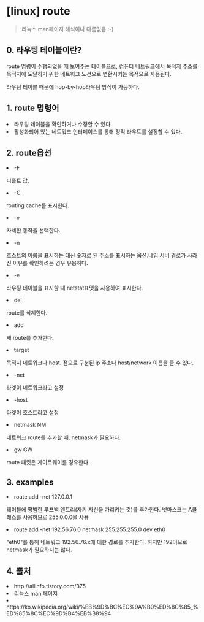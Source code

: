 # [linux] route
> 리눅스 man페이지 해석이나 다름없음 :-)

## 0. 라우팅 테이블이란?

route 명령이 수행되었을 때 보여주는 테이블으로, 컴퓨터 네트워크에서 목적지 주소를 목적지에 도달하기 위한 네트워크 노선으로 변환시키는 목적으로 사용된다.

라우팅 테이블 때문에 hop-by-hop라우팅 방식이 가능하다.


## 1. route 명령어
<li> 라우팅 테이블을 확인하거나 수정할 수 있다.
<li> 활성화되어 있는 네트워크 인터페이스를 통해 정적 라우트를 설정할 수 있다.

## 2. route옵션
<li> -F

 디폴트 값.

<li> -C

routing cache를 표시한다.

<li> -v

자세한 동작을 선택한다.

<li> -n

호스트의 이름을 표시하는 대신 숫자로 된 주소를 표시하는 옵션.네임 서버 경로가 사라진 이유를 확인하려는 경우 유용하다.

<li> -e

라우팅 테이블을 표시할 때 netstat표맷을 사용하여 표시한다.

<li> del

route를 삭제한다.

<li> add

새 route를 추가한다.

<li> target

목적지 네트워크나 host.
점으로 구분된 ip 주소나 host/network 이름을 줄 수 있다.

<li> -net

타겟이 네트워크라고 설정

<li> -host

타겟이 호스트라고 설정

<li> netmask NM

네트워크 route를 추가할 때, netmask가 필요하다.

<li> gw GW

route 패킷은 게이트웨이를 경유한다.

## 3. examples

<li> route add -net 127.0.0.1

테이블에 평범한 루프백 엔트리(자기 자신을 가리키는 것)를 추가한다.
넷마스크는 A클래스를 사용하므로 255.0.0.0을 사용

<li> route add -net 192.56.76.0 netmask 255.255.255.0 dev eth0

"eth0"를 통해 네트워크 192.56.76.x에 대한 경로를 추가한다.
하지만 192이므로 netmask가 필요하지는 않다.


## 4. 출처
<li>http://allinfo.tistory.com/375
<li> 리눅스 man 페이지
<li>https://ko.wikipedia.org/wiki/%EB%9D%BC%EC%9A%B0%ED%8C%85_%ED%85%8C%EC%9D%B4%EB%B8%94
